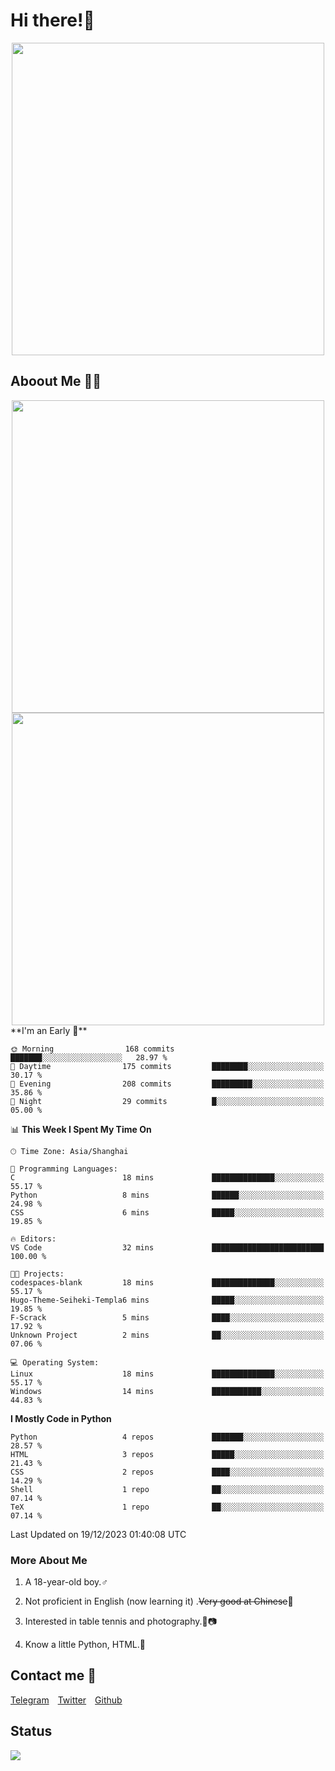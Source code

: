 # Hi there!🎉

<div align=center><img src="https://count.getloli.com/get/@Cicada000?theme=moebooru" width=500px></div>

## Aboout Me 👀💦

<div align=center>
<img src="https://github-readme-stats.vercel.app/api?username=Cicada000&show_icons=true&theme=tokyonight" width=500px>
<br>
<img src="https://github-readme-stats.vercel.app/api/top-langs/?username=Cicada000&show_icons=true&theme=tokyonight&layout=compact" width=500px>
</div>
<!--START_SECTION:waka-->
**I'm an Early 🐤** 

```text
🌞 Morning                168 commits         ███████░░░░░░░░░░░░░░░░░░   28.97 % 
🌆 Daytime                175 commits         ████████░░░░░░░░░░░░░░░░░   30.17 % 
🌃 Evening                208 commits         █████████░░░░░░░░░░░░░░░░   35.86 % 
🌙 Night                  29 commits          █░░░░░░░░░░░░░░░░░░░░░░░░   05.00 % 
```


📊 **This Week I Spent My Time On** 

```text
🕑︎ Time Zone: Asia/Shanghai

💬 Programming Languages: 
C                        18 mins             ██████████████░░░░░░░░░░░   55.17 % 
Python                   8 mins              ██████░░░░░░░░░░░░░░░░░░░   24.98 % 
CSS                      6 mins              █████░░░░░░░░░░░░░░░░░░░░   19.85 % 

🔥 Editors: 
VS Code                  32 mins             █████████████████████████   100.00 % 

🐱‍💻 Projects: 
codespaces-blank         18 mins             ██████████████░░░░░░░░░░░   55.17 % 
Hugo-Theme-Seiheki-Templa6 mins              █████░░░░░░░░░░░░░░░░░░░░   19.85 % 
F-Scrack                 5 mins              ████░░░░░░░░░░░░░░░░░░░░░   17.92 % 
Unknown Project          2 mins              ██░░░░░░░░░░░░░░░░░░░░░░░   07.06 % 

💻 Operating System: 
Linux                    18 mins             ██████████████░░░░░░░░░░░   55.17 % 
Windows                  14 mins             ███████████░░░░░░░░░░░░░░   44.83 % 
```

**I Mostly Code in Python** 

```text
Python                   4 repos             ███████░░░░░░░░░░░░░░░░░░   28.57 % 
HTML                     3 repos             █████░░░░░░░░░░░░░░░░░░░░   21.43 % 
CSS                      2 repos             ████░░░░░░░░░░░░░░░░░░░░░   14.29 % 
Shell                    1 repo              ██░░░░░░░░░░░░░░░░░░░░░░░   07.14 % 
TeX                      1 repo              ██░░░░░░░░░░░░░░░░░░░░░░░   07.14 % 
```




 Last Updated on 19/12/2023 01:40:08 UTC
<!--END_SECTION:waka-->

### More About Me

1. A 18-year-old boy.♂

2. Not proficient in English (now learning it) .~~Very good at Chinese~~🤣

3. Interested in table tennis and photography.🏓📷

4. Know a little Python, HTML.🐍


## Contact me 💬

[Telegram](https://t.me/CicadaLYW)&emsp;[Twitter](https://twitter.com/Cicada0001)&emsp;[Github](https://github.com/Cicada000)

## Status
<img src="https://weather-icon.journeyad.repl.co/@hangzhou?v=1" align="left">







